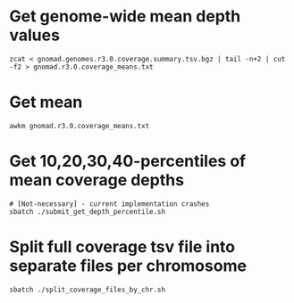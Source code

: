 # Get genome-wide mean depth values 
```
zcat < gnomad.genomes.r3.0.coverage.summary.tsv.bgz | tail -n+2 | cut -f2 > gnomad.r3.0.coverage_means.txt
```

# Get mean
```
awkm gnomad.r3.0.coverage_means.txt
```

# Get 10,20,30,40-percentiles of mean coverage depths
```
# [Not-necessary] - current implementation crashes
sbatch ./submit_get_depth_percentile.sh  
```


# Split full coverage tsv file into separate files per chromosome
```
sbatch ./split_coverage_files_by_chr.sh
```
